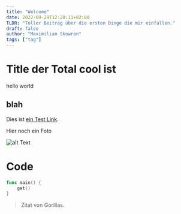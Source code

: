```yaml
---
title: "Welcome"
date: 2022-09-29T12:20:11+02:00
TLDR: "Toller Beitrag über die ersten Dinge die mir einfallen."
draft: false
author: "Maximilian Skowron"
tags: ["tag"]
---
```


# Title der Total cool ist

hello
world

## blah

Dies ist [ein Test Link](http://google.com).

Hier noch ein Foto

![alt Text](https://placekitten.com/200/300)

# Code

```go
func main() {
    get()
}
```

> Zitat von Gorillas.
